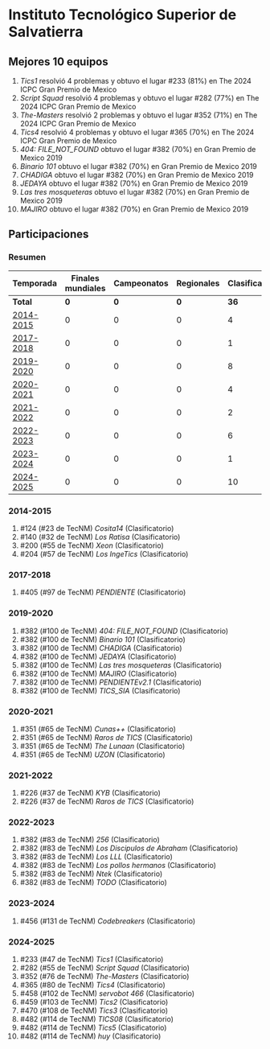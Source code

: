 # Instituto Tecnológico Superior de Salvatierra

## Mejores 10 equipos

1. _Tics1_ resolvió 4 problemas y obtuvo el lugar #233 (81%) en The 2024 ICPC Gran Premio de Mexico
1. _Script Squad_ resolvió 4 problemas y obtuvo el lugar #282 (77%) en The 2024 ICPC Gran Premio de Mexico
1. _The-Masters_ resolvió 2 problemas y obtuvo el lugar #352 (71%) en The 2024 ICPC Gran Premio de Mexico
1. _Tics4_ resolvió 4 problemas y obtuvo el lugar #365 (70%) en The 2024 ICPC Gran Premio de Mexico
1. _404: FILE_NOT_FOUND_ obtuvo el lugar #382 (70%) en Gran Premio de Mexico 2019
1. _Binario 101_ obtuvo el lugar #382 (70%) en Gran Premio de Mexico 2019
1. _CHADIGA_ obtuvo el lugar #382 (70%) en Gran Premio de Mexico 2019
1. _JEDAYA_ obtuvo el lugar #382 (70%) en Gran Premio de Mexico 2019
1. _Las tres mosqueteras_ obtuvo el lugar #382 (70%) en Gran Premio de Mexico 2019
1. _MAJIRO_ obtuvo el lugar #382 (70%) en Gran Premio de Mexico 2019

## Participaciones

### Resumen

| Temporada | Finales mundiales | Campeonatos | Regionales | Clasificatorios | Equipos |
| --- | --- | --- | --- | --- | --- |
| **Total** | **0** | **0** | **0** | **36** | **36** |
| [2014-2015](#2014-2015) | 0 | 0 | 0 | 4 | 4 |
| [2017-2018](#2017-2018) | 0 | 0 | 0 | 1 | 1 |
| [2019-2020](#2019-2020) | 0 | 0 | 0 | 8 | 8 |
| [2020-2021](#2020-2021) | 0 | 0 | 0 | 4 | 4 |
| [2021-2022](#2021-2022) | 0 | 0 | 0 | 2 | 2 |
| [2022-2023](#2022-2023) | 0 | 0 | 0 | 6 | 6 |
| [2023-2024](#2023-2024) | 0 | 0 | 0 | 1 | 1 |
| [2024-2025](#2024-2025) | 0 | 0 | 0 | 10 | 10 |

### 2014-2015

1. #124 (#23 de TecNM) _Cosita14_ (Clasificatorio)
1. #140 (#32 de TecNM) _Los Ratisa_ (Clasificatorio)
1. #200 (#55 de TecNM) _Xeon_ (Clasificatorio)
1. #204 (#57 de TecNM) _Los IngeTics_ (Clasificatorio)

### 2017-2018

1. #405 (#97 de TecNM) _PENDIENTE_ (Clasificatorio)

### 2019-2020

1. #382 (#100 de TecNM) _404: FILE_NOT_FOUND_ (Clasificatorio)
1. #382 (#100 de TecNM) _Binario 101_ (Clasificatorio)
1. #382 (#100 de TecNM) _CHADIGA_ (Clasificatorio)
1. #382 (#100 de TecNM) _JEDAYA_ (Clasificatorio)
1. #382 (#100 de TecNM) _Las tres mosqueteras_ (Clasificatorio)
1. #382 (#100 de TecNM) _MAJIRO_ (Clasificatorio)
1. #382 (#100 de TecNM) _PENDIENTEv2.1_ (Clasificatorio)
1. #382 (#100 de TecNM) _TICS_SIA_ (Clasificatorio)

### 2020-2021

1. #351 (#65 de TecNM) _Cunas++_ (Clasificatorio)
1. #351 (#65 de TecNM) _Raros de TICS_ (Clasificatorio)
1. #351 (#65 de TecNM) _The Lunaan_ (Clasificatorio)
1. #351 (#65 de TecNM) _UZON_ (Clasificatorio)

### 2021-2022

1. #226 (#37 de TecNM) _KYB_ (Clasificatorio)
1. #226 (#37 de TecNM) _Raros de TICS_ (Clasificatorio)

### 2022-2023

1. #382 (#83 de TecNM) _256_ (Clasificatorio)
1. #382 (#83 de TecNM) _Los Discipulos de Abraham_ (Clasificatorio)
1. #382 (#83 de TecNM) _Los LLL_ (Clasificatorio)
1. #382 (#83 de TecNM) _Los pollos hermanos_ (Clasificatorio)
1. #382 (#83 de TecNM) _Ntek_ (Clasificatorio)
1. #382 (#83 de TecNM) _TODO_ (Clasificatorio)

### 2023-2024

1. #456 (#131 de TecNM) _Codebreakers_ (Clasificatorio)

### 2024-2025

1. #233 (#47 de TecNM) _Tics1_ (Clasificatorio)
1. #282 (#55 de TecNM) _Script Squad_ (Clasificatorio)
1. #352 (#76 de TecNM) _The-Masters_ (Clasificatorio)
1. #365 (#80 de TecNM) _Tics4_ (Clasificatorio)
1. #458 (#102 de TecNM) _servobot 466_ (Clasificatorio)
1. #459 (#103 de TecNM) _Tics2_ (Clasificatorio)
1. #470 (#108 de TecNM) _Tics3_ (Clasificatorio)
1. #482 (#114 de TecNM) _TICS08_ (Clasificatorio)
1. #482 (#114 de TecNM) _Tics5_ (Clasificatorio)
1. #482 (#114 de TecNM) _huy_ (Clasificatorio)



